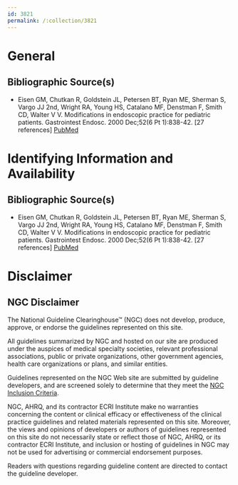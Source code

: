```yaml
---
id: 3821
permalink: /:collection/3821
---
```


# General

## Bibliographic Source(s)

- Eisen GM, Chutkan R, Goldstein JL, Petersen BT, Ryan ME, Sherman S, Vargo JJ 2nd, Wright RA, Young HS, Catalano MF, Denstman F, Smith CD, Walter V V. Modifications in endoscopic practice for pediatric patients. Gastrointest Endosc. 2000 Dec;52(6 Pt 1):838-42. [27 references] [ PubMed ](http://www.ncbi.nlm.nih.gov/entrez/query.fcgi?cmd=Retrieve&db=pubmed&dopt=Abstract&list_uids=11182687)

# Identifying Information and Availability

## Bibliographic Source(s)

- Eisen GM, Chutkan R, Goldstein JL, Petersen BT, Ryan ME, Sherman S, Vargo JJ 2nd, Wright RA, Young HS, Catalano MF, Denstman F, Smith CD, Walter V V. Modifications in endoscopic practice for pediatric patients. Gastrointest Endosc. 2000 Dec;52(6 Pt 1):838-42. [27 references] [ PubMed ](http://www.ncbi.nlm.nih.gov/entrez/query.fcgi?cmd=Retrieve&db=pubmed&dopt=Abstract&list_uids=11182687)

# Disclaimer

## NGC Disclaimer

The National Guideline Clearinghouse™ (NGC) does not develop, produce, approve, or endorse the guidelines represented on this site.

All guidelines summarized by NGC and hosted on our site are produced under the auspices of medical specialty societies, relevant professional associations, public or private organizations, other government agencies, health care organizations or plans, and similar entities.

Guidelines represented on the NGC Web site are submitted by guideline developers, and are screened solely to determine that they meet the [NGC Inclusion Criteria](/help-and-about/summaries/inclusion-criteria).

NGC, AHRQ, and its contractor ECRI Institute make no warranties concerning the content or clinical efficacy or effectiveness of the clinical practice guidelines and related materials represented on this site. Moreover, the views and opinions of developers or authors of guidelines represented on this site do not necessarily state or reflect those of NGC, AHRQ, or its contractor ECRI Institute, and inclusion or hosting of guidelines in NGC may not be used for advertising or commercial endorsement purposes.

Readers with questions regarding guideline content are directed to contact the guideline developer.


